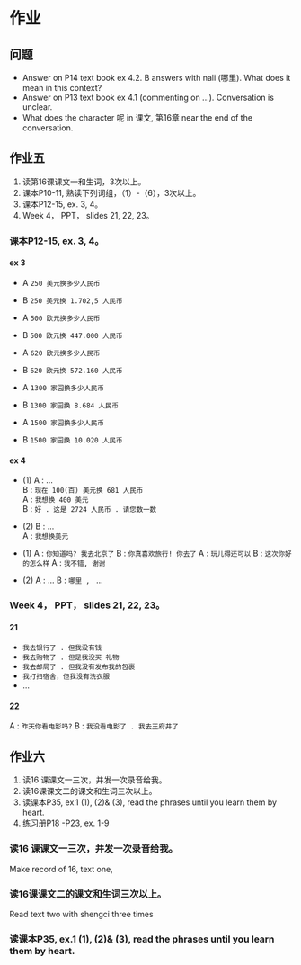 # 作业

## 问题

- Answer on P14 text book ex 4.2. B answers with nali (哪里). What does it mean in this context?
- Answer on P13 text book ex 4.1 (commenting on ...). Conversation is unclear.
- What does the character 呢 in 课文, 第16章 near the end of the conversation.

## 作业五

1. 读第16课课文一和生词，3次以上。
2. 课本P10-11, 熟读下列词组，（1）-（6），3次以上。
3. 课本P12-15, ex. 3, 4。
4. Week 4， PPT， slides 21, 22, 23。

### 课本P12-15, ex. 3, 4。
#### ex 3

- A `250 美元换多少人民币`
- B `250 美元换 1.702,5 人民币`

- A `500 欧元换多少人民币`
- B `500 欧元换 447.000 人民币`

- A `620 欧元换多少人民币`
- B `620 欧元换 572.160 人民币`

- A `1300 家园换多少人民币`
- B `1300 家园换 8.684 人民币`

- A `1500 家园换多少人民币`
- B `1500 家园换 10.020 人民币`

#### ex 4

- (1)
A : ...   
B : `现在 100(百) 美元换 681 人民币`  
A : `我想换 400 美元`  
B : `好 . 这是 2724 人民币 . 请您数一数`  

- (2)
B : ...  
A : `我想换美元`

- (1)
A : `你知道吗? 我去北京了`
B : `你真喜欢旅行! 你去了`
A : `玩儿得还可以`
B : `这次你好的怎么样`
A : `我不错, 谢谢`

- (2)
A : ...
B : `哪里 , ` ...

### Week 4， PPT， slides 21, 22, 23。

#### 21
- `我去银行了 . 但我没有钱`
- `我去购物了 . 但是我没买 礼物`
- `我去邮局了 . 但我没有发布我的包裹`
- `我打扫宿舍，但我没有洗衣服`
- ...

#### 22
A : `昨天你看电影吗?`
B : `我没看电影了 . 我去王府井了`

## 作业六

1. 读16 课课文一三次，并发一次录音给我。
2. 读16课课文二的课文和生词三次以上。
3. 读课本P35, ex.1 (1), (2)& (3), read the phrases until you learn them by heart.
4. 练习册P18 -P23, ex. 1-9

### 读16 课课文一三次，并发一次录音给我。

Make record of 16, text one,

### 读16课课文二的课文和生词三次以上。

Read text two with shengci three times

### 读课本P35, ex.1 (1), (2)& (3), read the phrases until you learn them by heart.
